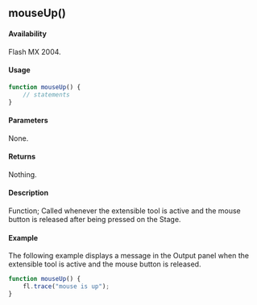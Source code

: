 ## mouseUp()

#### Availability

Flash MX 2004.

#### Usage

```javascript
function mouseUp() {
    // statements
}
```

#### Parameters

None.

#### Returns

Nothing.

#### Description

Function; Called whenever the extensible tool is active and the mouse button is released after being pressed on the Stage.

#### Example

The following example displays a message in the Output panel when the extensible tool is active and the mouse button is released.

```javascript
function mouseUp() {
    fl.trace("mouse is up");
}
```
